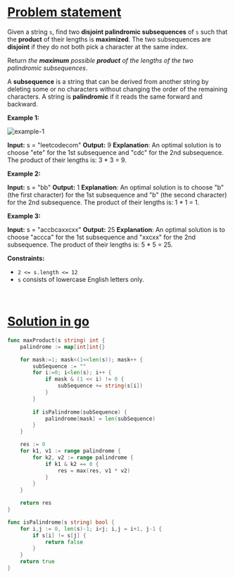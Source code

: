 # [Problem statement](https://leetcode.com/problems/maximum-product-of-the-length-of-two-palindromic-subsequences)

Given a string `s`, find two **disjoint palindromic subsequences** of `s` such that the **product** of their lengths is **maximized**. The two subsequences are **disjoint** if they do not both pick a character at the same index.

Return _the **maximum** possible **product** of the lengths of the two palindromic subsequences_.

A **subsequence** is a string that can be derived from another string by deleting some or no characters without changing the order of the remaining characters. A string is **palindromic** if it reads the same forward and backward.

**Example 1:**

![example-1](https://assets.leetcode.com/uploads/2021/08/24/two-palindromic-subsequences.png) 


**Input:** s = "leetcodecom"
**Output:** 9
**Explanation**: An optimal solution is to choose "ete" for the 1st subsequence and "cdc" for the 2nd subsequence.
The product of their lengths is: 3 * 3 = 9.

**Example 2:**


**Input:** s = "bb"
**Output:** 1
**Explanation**: An optimal solution is to choose "b" (the first character) for the 1st subsequence and "b" (the second character) for the 2nd subsequence.
The product of their lengths is: 1 * 1 = 1.

**Example 3:**


**Input:** s = "accbcaxxcxx"
**Output:** 25
**Explanation**: An optimal solution is to choose "accca" for the 1st subsequence and "xxcxx" for the 2nd subsequence.
The product of their lengths is: 5 * 5 = 25.

**Constraints:**

* `2 <= s.length <= 12`
* `s` consists of lowercase English letters only.

<br />

# [Solution in go](https://leetcode.com/submissions/detail/1143693731/)

```go
func maxProduct(s string) int {
    palindrome := map[int]int{}

    for mask:=1; mask<(1<<len(s)); mask++ {
        subSequence := ""
        for i:=0; i<len(s); i++ {
            if mask & (1 << i) != 0 {
                subSequence += string(s[i])
            }
        }
        
        if isPalindrome(subSequence) {
            palindrome[mask] = len(subSequence)
        }
    }

    res := 0
    for k1, v1 := range palindrome {
        for k2, v2 := range palindrome {
            if k1 & k2 == 0 {
                res = max(res, v1 * v2)
            }
        }
    }

    return res
}

func isPalindrome(s string) bool {
    for i,j := 0, len(s)-1; i<j; i,j = i+1, j-1 {
        if s[i] != s[j] {
            return false
        }
    }
    return true
}
```
